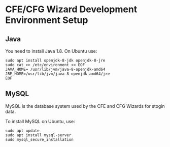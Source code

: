 CFE/CFG Wizard Development Environment Setup
================================================

Java
---------------------------------------

You need to install Java 1.8. On Ubuntu use:

```shell
sudo apt install openjdk-8-jdk openjdk-8-jre
sudo cat >> /etc/environment << EOF
JAVA_HOME= /usr/lib/jvm/java-8-openjdk-amd64
JRE_HOME=/usr/lib/jvm/java-8-openjdk-amd64/jre
EOF
```

MySQL
-----------------------------------------

MySQL is the database system used by the CFE and CFG Wizards for stogin data.

To install MySQL on Ubuntu, use:

```shell
sudo apt update
sudo apt install mysql-server
sudo mysql_secure_installation
```

